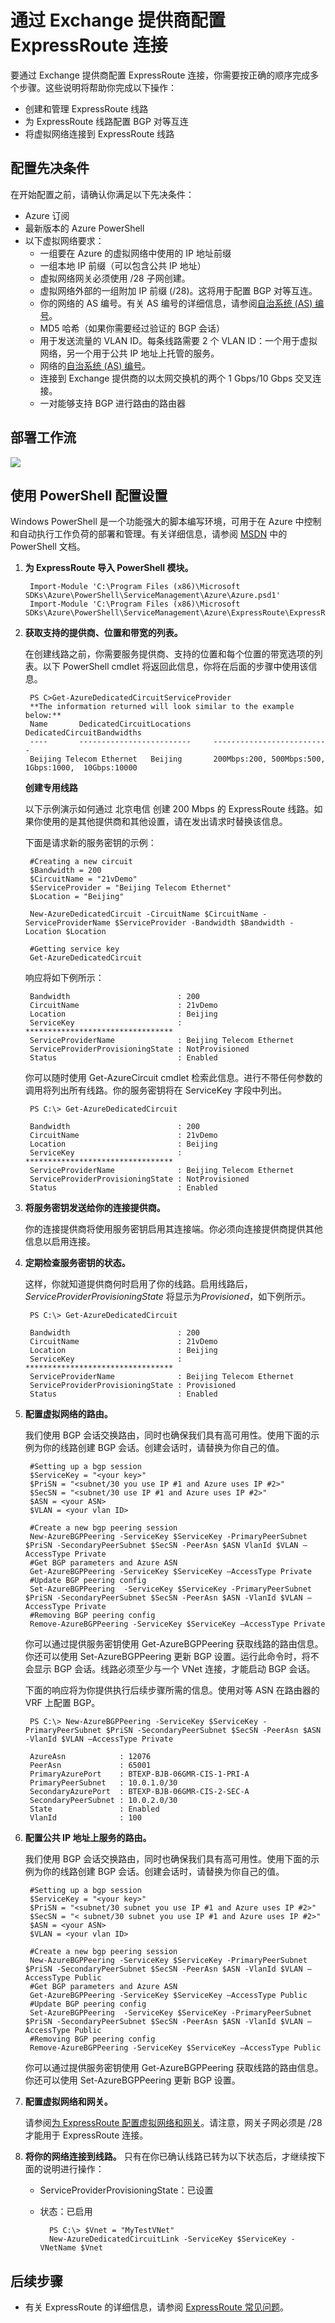 <properties
   pageTitle="通过 Exchange 提供商配置 ExpressRoute"
   description="本教程将指导你通过 Exchange 提供商 (EXP) 设置 ExpressRoute。"
   documentationCenter="na"
   services="expressroute"
   authors="cherylmc"
   manager="carolz"
   editor="tysonn" />
<tags
   ms.service="expressroute"
   ms.date="07/28/2015"
   wacn.date="11/02/2015"/>

#  通过 Exchange 提供商配置 ExpressRoute 连接

要通过 Exchange 提供商配置 ExpressRoute 连接，你需要按正确的顺序完成多个步骤。这些说明将帮助你完成以下操作：

- 创建和管理 ExpressRoute 线路
- 为 ExpressRoute 线路配置 BGP 对等互连
- 将虚拟网络连接到 ExpressRoute 线路

##  配置先决条件


在开始配置之前，请确认你满足以下先决条件：

- Azure 订阅
- 最新版本的 Azure PowerShell
- 以下虚拟网络要求：
	- 一组要在 Azure 的虚拟网络中使用的 IP 地址前缀
	- 一组本地 IP 前缀（可以包含公共 IP 地址）
	- 虚拟网络网关必须使用 /28 子网创建。
	- 虚拟网络外部的一组附加 IP 前缀 (/28)。这将用于配置 BGP 对等互连。
	- 你的网络的 AS 编号。有关 AS 编号的详细信息，请参阅[自治系统 (AS) 编号](http://www.iana.org/assignments/as-numbers/as-numbers.xhtml)。
	- MD5 哈希（如果你需要经过验证的 BGP 会话）
	- 用于发送流量的 VLAN ID。每条线路需要 2 个 VLAN ID：一个用于虚拟网络，另一个用于公共 IP 地址上托管的服务。
	- 网络的[自治系统 (AS) 编号](http://www.iana.org/assignments/as-numbers/as-numbers.xhtml)。
	- 连接到 Exchange 提供商的以太网交换机的两个 1 Gbps/10 Gbps 交叉连接。
	- 一对能够支持 BGP 进行路由的路由器

##  部署工作流


![](./media/expressroute-configuring-exps/expressroute-exp-connectivity-workflow.png)

##  使用 PowerShell 配置设置

Windows PowerShell 是一个功能强大的脚本编写环境，可用于在 Azure 中控制和自动执行工作负荷的部署和管理。有关详细信息，请参阅 [MSDN](https://msdn.microsoft.com/zh-cn/library/azure/jj156055.aspx) 中的 PowerShell 文档。

1. **为 ExpressRoute 导入 PowerShell 模块。**

	    Import-Module 'C:\Program Files (x86)\Microsoft SDKs\Azure\PowerShell\ServiceManagement\Azure\Azure.psd1'
	    Import-Module 'C:\Program Files (x86)\Microsoft SDKs\Azure\PowerShell\ServiceManagement\Azure\ExpressRoute\ExpressRoute.psd1'

2. **获取支持的提供商、位置和带宽的列表。**

	在创建线路之前，你需要服务提供商、支持的位置和每个位置的带宽选项的列表。以下 PowerShell cmdlet 将返回此信息，你将在后面的步骤中使用该信息。

	 	PS C>Get-AzureDedicatedCircuitServiceProvider
	 	**The information returned will look similar to the example below:** 
	 	Name       DedicatedCircuitLocations     DedicatedCircuitBandwidths
	 	----       -------------------------     --------------------------
	 	Beijing Telecom Ethernet   Beijing       200Mbps:200, 500Mbps:500, 1Gbps:1000,  10Gbps:10000
 	
	**创建专用线路**

	以下示例演示如何通过 北京电信 创建 200 Mbps 的 ExpressRoute 线路。如果你使用的是其他提供商和其他设置，请在发出请求时替换该信息。

	下面是请求新的服务密钥的示例：

		#Creating a new circuit
		$Bandwidth = 200
		$CircuitName = "21vDemo"
		$ServiceProvider = "Beijing Telecom Ethernet"
		$Location = "Beijing"

		New-AzureDedicatedCircuit -CircuitName $CircuitName -ServiceProviderName $ServiceProvider -Bandwidth $Bandwidth -Location $Location

		#Getting service key
		Get-AzureDedicatedCircuit

	响应将如下例所示：

		Bandwidth                        : 200
		CircuitName                      : 21vDemo
		Location                         : Beijing
		ServiceKey                       : *********************************
		ServiceProviderName              : Beijing Telecom Ethernet
		ServiceProviderProvisioningState : NotProvisioned
		Status                           : Enabled

	你可以随时使用 Get-AzureCircuit cmdlet 检索此信息。进行不带任何参数的调用将列出所有线路。你的服务密钥将在 ServiceKey 字段中列出。

		PS C:\> Get-AzureDedicatedCircuit

		Bandwidth                        : 200
		CircuitName                      : 21vDemo
		Location                         : Beijing
		ServiceKey                       : *********************************
		ServiceProviderName              : Beijing Telecom Ethernet
		ServiceProviderProvisioningState : NotProvisioned
		Status                           : Enabled


4. **将服务密钥发送给你的连接提供商。**

	你的连接提供商将使用服务密钥启用其连接端。你必须向连接提供商提供其他信息以启用连接。

5. **定期检查服务密钥的状态。**

	这样，你就知道提供商何时启用了你的线路。启用线路后，*ServiceProviderProvisioningState* 将显示为*Provisioned*，如下例所示。

		PS C:\> Get-AzureDedicatedCircuit

		Bandwidth                        : 200
		CircuitName                      : 21vDemo
		Location                         : Beijing
		ServiceKey                       : *********************************
		ServiceProviderName              : Beijing Telecom Ethernet
		ServiceProviderProvisioningState : Provisioned
		Status                           : Enabled

6. **配置虚拟网络的路由。**

	我们使用 BGP 会话交换路由，同时也确保我们具有高可用性。使用下面的示例为你的线路创建 BGP 会话。创建会话时，请替换为你自己的值。

		#Setting up a bgp session
		$ServiceKey = "<your key>"
		$PriSN = "<subnet/30 you use IP #1 and Azure uses IP #2>"
		$SecSN = "<subnet/30 use IP #1 and Azure uses IP #2>"
		$ASN = <your ASN>
		$VLAN = <your vlan ID>

		#Create a new bgp peering session
		New-AzureBGPPeering -ServiceKey $ServiceKey -PrimaryPeerSubnet $PriSN -SecondaryPeerSubnet $SecSN -PeerAsn $ASN VlanId $VLAN –AccessType Private
		#Get BGP parameters and Azure ASN
		Get-AzureBGPPeering -ServiceKey $ServiceKey –AccessType Private
		#Update BGP peering config
		Set-AzureBGPPeering  -ServiceKey $ServiceKey -PrimaryPeerSubnet $PriSN -SecondaryPeerSubnet $SecSN -PeerAsn $ASN -VlanId $VLAN –AccessType Private
		#Removing BGP peering config
		Remove-AzureBGPPeering -ServiceKey $ServiceKey –AccessType Private

	你可以通过提供服务密钥使用 Get-AzureBGPPeering 获取线路的路由信息。你还可以使用 Set-AzureBGPPeering 更新 BGP 设置。运行此命令时，将不会显示 BGP 会话。线路必须至少与一个 VNet 连接，才能启动 BGP 会话。

	下面的响应将为你提供执行后续步骤所需的信息。使用对等 ASN 在路由器的 VRF 上配置 BGP。

		PS C:\> New-AzureBGPPeering -ServiceKey $ServiceKey -PrimaryPeerSubnet $PriSN -SecondaryPeerSubnet $SecSN -PeerAsn $ASN -VlanId $VLAN –AccessType Private

		AzureAsn            : 12076
		PeerAsn             : 65001
		PrimaryAzurePort    : BTEXP-BJB-06GMR-CIS-1-PRI-A
		PrimaryPeerSubnet   : 10.0.1.0/30
		SecondaryAzurePort  : BTEXP-BJB-06GMR-CIS-2-SEC-A
		SecondaryPeerSubnet : 10.0.2.0/30
		State               : Enabled
		VlanId              : 100

7. **配置公共 IP 地址上服务的路由。**

	我们使用 BGP 会话交换路由，同时也确保我们具有高可用性。使用下面的示例为你的线路创建 BGP 会话。创建会话时，请替换为你自己的值。

		#Setting up a bgp session
		$ServiceKey = "<your key>"
		$PriSN = "<subnet/30 subnet you use IP #1 and Azure uses IP #2>"
		$SecSN = "< subnet/30 subnet you use IP #1 and Azure uses IP #2>"
		$ASN = <your ASN>
		$VLAN = <your vlan ID>

		#Create a new bgp peering session
		New-AzureBGPPeering -ServiceKey $ServiceKey -PrimaryPeerSubnet $PriSN -SecondaryPeerSubnet $SecSN -PeerAsn $ASN -VlanId $VLAN –AccessType Public
		#Get BGP parameters and Azure ASN
		Get-AzureBGPPeering -ServiceKey $ServiceKey –AccessType Public
		#Update BGP peering config
		Set-AzureBGPPeering  -ServiceKey $ServiceKey -PrimaryPeerSubnet $PriSN -SecondaryPeerSubnet $SecSN -PeerAsn $ASN -VlanId $VLAN –AccessType Public
		#Removing BGP peering config
		Remove-AzureBGPPeering -ServiceKey $ServiceKey –AccessType Public

	你可以通过提供服务密钥使用 Get-AzureBGPPeering 获取线路的路由信息。你还可以使用 Set-AzureBGPPeering 更新 BGP 设置。

8. **配置虚拟网络和网关。**

	请参阅[为 ExpressRoute 配置虚拟网络和网关](/documentation/articles/expressroute-configuring-vnet-gateway)。请注意，网关子网必须是 /28 才能用于 ExpressRoute 连接。

9. **将你的网络连接到线路。** 只有在你已确认线路已转为以下状态后，才继续按下面的说明进行操作：
	- ServiceProviderProvisioningState：已设置
	- 状态：已启用

			PS C:\> $Vnet = "MyTestVNet"
			New-AzureDedicatedCircuitLink -ServiceKey $ServiceKey -VNetName $Vnet
 
## 后续步骤

- 有关 ExpressRoute 的详细信息，请参阅 [ExpressRoute 常见问题](/documentation/articles/expressroute-faqs)。

<!---HONumber=69-->